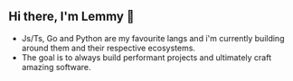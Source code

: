 ## Hi there, I'm Lemmy 👋
-  Js/Ts, Go and Python are my favourite langs and i'm currently building around them and their respective ecosystems.
-  The goal is to always build performant projects and ultimately craft amazing software.
<!-- 
### Connect with me:

[![website](./img/globe-light.svg)](https://lemmymwaura.netlify.app/#gh-light-mode-only)
[![website](./img/globe-dark.svg)](https://lemmymwaura.netlify.app/#gh-dark-mode-only)
&nbsp;&nbsp;
[![website](./img/medium-light.svg)](https://medium.com/@Lemmymwaura8#gh-light-mode-only)
[![website](./img/medium-dark.svg)](https://medium.com/@Lemmymwaura8#gh-dark-mode-only)
&nbsp;&nbsp;
[![website](./img/twitter-light.svg)](https://twitter.com/lemmymwaura8#gh-light-mode-only)
[![website](./img/twitter-dark.svg)](https://twitter.com/lemmymwaura8#gh-dark-mode-only)
&nbsp;&nbsp;
[![website](./img/linkedin-light.svg)](https://www.linkedin.com/in/lemmymwaura/#gh-light-mode-only)
[![website](./img/linkedin-dark.svg)](https://www.linkedin.com/in/lemmymwaura/#gh-dark-mode-only)
&nbsp;&nbsp;
[![website](./img/gmail-light.svg)](mailto:lemmymwauracodes@gmail.com#gh-light-mode-only)
[![website](./img/gmail-dark.svg)](mailto:lemmymwauracodes@gmail.com#gh-dark-mode-only)

### Languages and Tools:
<div align="left">
  <img  alt="Visual Studio Code" width=26px  style="padding:0px 30px 30px 0" src="https://cdn.jsdelivr.net/gh/devicons/devicon/icons/vscode/vscode-original.svg"/>
  <img  alt="HTML5" width=26px style="padding:0px 30px 30px 0"  src="https://cdn.jsdelivr.net/gh/devicons/devicon/icons/html5/html5-original.svg"/>
  <img  alt="CSS3" width=26px style="padding:0px 30px 30px 0" src="https://cdn.jsdelivr.net/gh/devicons/devicon/icons/css3/css3-original.svg"/>
  <img  alt="Sass" width=26px style="padding:0px 30px 30px 0" src="https://cdn.jsdelivr.net/gh/devicons/devicon/icons/sass/sass-original.svg"/>
  <img  alt="Bootstrap" width=26px style="padding:0px 30px 30px 0" src="https://cdn.jsdelivr.net/gh/devicons/devicon/icons/bootstrap/bootstrap-original.svg"/>
  <img  alt="Tailwind" width=26px style="padding:0px 30px 30px 0" src="https://www.vectorlogo.zone/logos/tailwindcss/tailwindcss-icon.svg"  />
  <img  alt="JavaScript" width=26px style="padding:0px 30px 30px 0" src="https://cdn.jsdelivr.net/gh/devicons/devicon/icons/javascript/javascript-original.svg"/>
  <img  alt="Typescript" width=26px style="padding:0px 30px 30px 0" src="https://raw.githubusercontent.com/devicons/devicon/master/icons/typescript/typescript-original.svg" />
  <img  alt="Angular" width=32px style="padding:0px 30px 30px 0" class="angular" src="https://angular.io/assets/images/logos/angular/angular.svg" />
  <img  alt="React" width=26px style="padding:0px 30px 30px 0" src="https://cdn.jsdelivr.net/gh/devicons/devicon/icons/react/react-original.svg"/>
  <img  alt="GraphQL" width=26px style="padding:0px 30px 30px 0" src="https://cdn.jsdelivr.net/gh/devicons/devicon/icons/graphql/graphql-plain.svg"/>
  <img  alt="Node.js" width=26px style="padding:0px 30px 30px 0" src="https://cdn.jsdelivr.net/gh/devicons/devicon/icons/nodejs/nodejs-original.svg"/>
  <img  alt="Python" width=26px style="padding:0px 30px 30px 0" src="https://raw.githubusercontent.com/devicons/devicon/master/icons/python/python-original.svg" />
  <img  alt="Flask" width=26px style="padding:0px 30px 30px 0" src="https://cdn.jsdelivr.net/gh/devicons/devicon/icons/flask/flask-original.svg"/>
  <img  alt="Django" width=26px style="padding:0px 30px 30px 0" src="https://cdn.jsdelivr.net/gh/devicons/devicon/icons/django/django-plain.svg"/>
  <img  alt="MySQL" width=26px style="padding:0px 30px 30px 0" src="https://cdn.jsdelivr.net/gh/devicons/devicon/icons/fastapi/fastapi-original.svg"/>
  <img  alt="PostgresQl" width=26px style="padding:0px 30px 30px 0" src="https://cdn.jsdelivr.net/gh/devicons/devicon/icons/postgresql/postgresql-original.svg"/>
  <img  alt="jest" width=26px style="padding:0px 30px 30px 0" src="https://cdn.jsdelivr.net/gh/devicons/devicon/icons/jest/jest-plain.svg"/>
  <img  alt="Firebase" width=26px style="padding:0px 30px 30px 0" src="https://cdn.jsdelivr.net/gh/devicons/devicon/icons/firebase/firebase-plain.svg"/>
  <img  alt="Go-lang" width=26px style="padding:0px 30px 30px 0" src="https://cdn.jsdelivr.net/gh/devicons/devicon/icons/go/go-original.svg"/>
  <img  alt="Git" width=26px style="padding:0px 30px 30px 0" src="https://cdn.jsdelivr.net/gh/devicons/devicon/icons/git/git-original.svg"/>
</div>

<br>

<div class="wrapper">
  <img align="left" width="47%" src="https://github-readme-stats.vercel.app/api?username=lemmymwaura&show_icons=true&theme=radical">

  <img align="left" width="47%" src="http://github-readme-streak-stats.herokuapp.com?user=lemmymwaura&theme=radical&date_format=M%20j%5B%2C%20Y%5D">
</div> -->

[website]: https://lemmymwaura.netlify.app/
[twitter]: https://twitter.com/lemmymwaura8/
[linkedin]: https://www.linkedin.com/in/lemmymwaura/
[codepen]: https://codepen.io/lemmymwaura
[codewars]: https://www.codewars.com/users/LemmyMwaura
[cssbattle]: https://cssbattle.dev/player/lemmy
[discord]: https://www.codewars.com/users/LemmyMwaura
[gmail]: https://www.lemmymwauracodes@gmail.com
